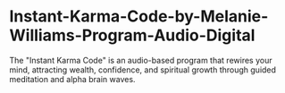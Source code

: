 # Instant-Karma-Code-by-Melanie-Williams-Program-Audio-Digital
The "Instant Karma Code" is an audio-based program that rewires your mind, attracting wealth, confidence, and spiritual growth through guided meditation and alpha brain waves.
